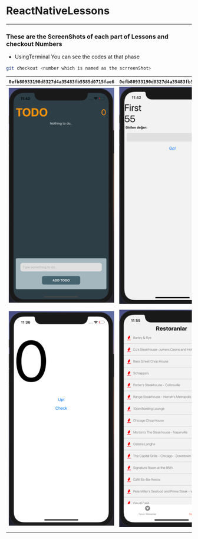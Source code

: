 # ReactNativeLessons

---

### These are the ScreenShots of each part of Lessons and checkout Numbers 

- UsingTerminal You can see the codes at that phase

```bash
git checkout <number which is named as the scrreenShot>
```


|```0efb80933190d8327d4a35483fb5585d0715fae6```|```0efb80933190d8327d4a35483fb5585d0715fae6```|```0efb80933190d8327d4a35483fb5585d0715fae6```|```0efb80933190d8327d4a35483fb5585d0715fae6```|```0efb80933190d8327d4a35483fb5585d0715fae6```|```0efb80933190d8327d4a35483fb5585d0715fae6```|
|---|---|---|---|---|---|
|<img src = './ScreenShots/git checkout 0efb80933190d8327d4a35483fb5585d0715fae6.png'>|<img src = './ScreenShots/git checkout 335639c970ee3b35e640b6c8bfa9988d44a05ce5.png'>|<img src = './ScreenShots/git checkout 517b812450fc9350d2250753decccf2bfdb194cd.png'>|<img src = './ScreenShots/git checkout 73892a87eb19ce235cfdec8fb7f9585e902130a2.png'>|<img src = './ScreenShots/git checkout 74cd7b861ffb912f084e6c5e58f3caac5ec1d41f.png'>|<img src = './ScreenShots/git checkout 7ed0febdf8fac0053ed856fd474de589e86b3811.png'>|
|<img src = './ScreenShots/git checkout 96a475eb427cb10bcb7dd1613aa2fa0bb2158a7b.png'>|<img src = './ScreenShots/git checkout ca1a3de1e428cb22d3755ed18ab80662b4d791c0.png'>|<img src = './ScreenShots/git checkout cdd328a959cf39673bc51639c2d78fd85d8e834e.png'>|<img src = './ScreenShots/git checkout cea748950c56c8d5eab2a3db8bb93b5776251eba.png'>|<img src = './ScreenShots/git checkout d0b786a724c7838026aafd737a852ef964b12cf3.png'>|<img src = './ScreenShots/git checkout f95c9e644385ff80f5cce208338279fed820cbb9.png'>|


